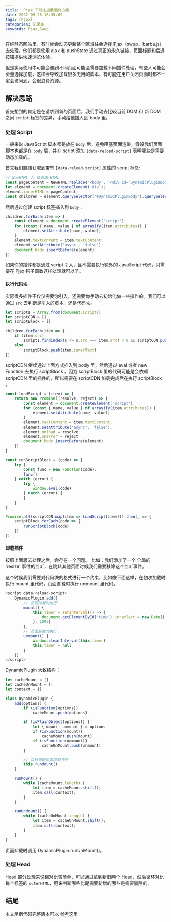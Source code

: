 ```yaml
---
title:  Pjax 下动态加载插件方案
date: 2022-09-28 16:35:09
tags: [Pjax]
categories: 记录类
keywords: Pjax,Swup
---
```


在纯静态网站里，有时候会动态更新某个区域往会选择 Pjax（swup、barba.js）去处理，他们都是使用 ajax 和 pushState 通过真正的永久链接，页面标题和后退按钮提供快速浏览体验。
<!-- more -->
但是实际使用中可能会遇到不同页面可能会需要加载不同插件处理，有些人可能会全量选择加载，这样会导致加载很多无用的脚本，有可能在用户关闭页面时都不一定会访问到，会很浪费资源。

## 解决思路
首先想到的肯定是在请求到新的页面后，我们手动去比较当前 DOM 和 新 DOM 之间 `script` 标签的差异，手动给他插入到 body 里。

### 处理 Script
一般来说 JavaScript 脚本都是放在 `body` 后，避免阻塞页面渲染，假设我们页面脚本也都是在 `body` 后，并在 script 添加 `[data-reload-script]` 表明哪些是需要动态加载的。

首先我们直接获取到带有 `[data-reload-script]` 属性的 script 标签:

``` js
// NewHTML 为 新页面 HTML
const pageContent = NewHTML.replace('<body', '<div id="DynamicPluginBody"').replace('</body>', '</div>');
let element = document.createElement('div');
element.innerHTML = pageContent;
const children = element.querySelector('#DynamicPluginBody').querySelectorAll('script[data-reload-script]');
```

然后通过创建 script 标签插入到 `body`：

``` js
children.forEach(item => {
    const element = document.createElement('script');
    for (const { name, value } of arrayify(item.attributes)) {
        element.setAttribute(name, value);
    }
    element.textContent = item.textContent;
    element.setAttribute('async', 'false');
    document.body.insertBefore(element)
})
```
如果你的插件都是通过 script 引入，且不需要执行额外的 JavaScript 代码，只需要在 Pjax 钩子函数这样处理就可以了。

#### 执行代码块

实际很多插件不仅仅需要你引入，还需要你手动去初始化做一些操作的。我们可以通过 `src` 去判断是引入的脚本，还是代码块。

``` js
let scripts = Array.from(document.scripts)
let scriptCDN = []
let scriptBlock = []

children.forEach(item => {
    if (item.src)
        scripts.findIndex(s => s.src === item.src) < 0 && scriptCDN.push(item);
    else
        scriptBlock.push(item.innerText)
})
```
scriptCDN 继续通过上面方式插入到 body 里，然后通过 eval 或者 new Function 去执行 scriptBlock 。因为 scriptBlock 里的代码可能是会依赖 scriptCDN 里的插件的，所以需要在 scriptCDN 加载完成后在执行 scriptBlock 。

``` js
const loadScript = (item) => {
    return new Promise((resolve, reject) => {
        const element = document.createElement('script');
        for (const { name, value } of arrayify(item.attributes)) {
            element.setAttribute(name, value);
        }
        element.textContent = item.textContent;
        element.setAttribute('async', 'false');
        element.onload = resolve
        element.onerror = reject
        document.body.insertBefore(element)
    })
}

const runScriptBlock = (code) => {
    try {
        const func = new Function(code);
        func()
    } catch (error) {
        try {
            window.eval(code)
        } catch (error) {
        }
    }
}

Promise.all(scriptCDN.map(item => loadScript(item))).then(_ => {
    scriptBlock.forEach(code => {
        runScriptBlock(code)
    })
})
```

#### 卸载插件

按照上面思去处理之后，会存在一个问题。 比如：我们添加了一个 全局的 'resize' 事件的监听，在跳转其他页面时候我们需要移除这个监听事件。

这个时候我们需要对代码块的格式进行一个约束，比如像下面这样，在初次加载时执行 mount 里代码，页面卸载时执行 unmount 里代码。

``` js
<script data-reload-script>
    DynamicPlugin.add({
        // 页面加载时执行
        mount() {
            this.timer = setInterval(() => {
                document.getElementById('time').innerText = new Date().toString()
            }, 1000)
        },
        // 页面卸载时执行
        unmount() {
            window.clearInterval(this.timer)
            this.timer = null
        }
    })
</script>
```

DynamicPlugin 大致结构：


``` js
let cacheMount = []
let cacheUnMount = []
let context = {}

class DynamicPlugin {
    add(options) {
        if (isFunction(options))
            cacheMount.push(options)

        if (isPlainObject(options)) {
            let { mount, unmount } = options
            if (isFunction(mount))
                cacheMount.push(mount)
            if (isFunction(unmount))
                cacheUnMount.push(unmount)
        }

        // 执行当前页面加载钩子
        this.runMount()
    }

    runMount() {
        while (cacheMount.length) {
            let item = cacheMount.shift();
            item.call(context);
        }
    }

    runUnMount() {
        while (cacheUnMount.length) {
            let item = cacheUnMount.shift();
            item.call(context);
        }
    }
}

```

页面卸载时调用 DynamicPlugin.runUnMount()。


### 处理 Head

Head 部分处理来说相对比较简单，可以通过拿到新旧两个 Head，然后循环对比每个标签的 `outerHTML`，用来判断哪些比是需要新增的哪些是需要删除的。

## 结尾

本文示例代码完整版本可以 [参考这里](https://github.com/MaLuns/dynamic-plugin)